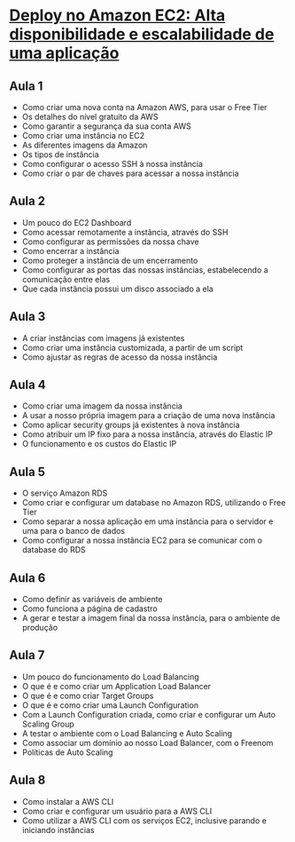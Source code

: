 # [Deploy no Amazon EC2: Alta disponibilidade e escalabilidade de uma aplicação](https://cursos.alura.com.br/course/amazon-ec2-disponibilidade-escalabilidade)
## Aula 1
* Como criar uma nova conta na Amazon AWS, para usar o Free Tier
* Os detalhes do nível gratuito da AWS
* Como garantir a segurança da sua conta AWS
* Como criar uma instância no EC2
* As diferentes imagens da Amazon
* Os tipos de instância
* Como configurar o acesso SSH à nossa instância
* Como criar o par de chaves para acessar a nossa instância
## Aula 2
* Um pouco do EC2 Dashboard
* Como acessar remotamente a instância, através do SSH
* Como configurar as permissões da nossa chave
* Como encerrar a instância
* Como proteger a instância de um encerramento
* Como configurar as portas das nossas instâncias, estabelecendo a comunicação entre elas
* Que cada instância possui um disco associado a ela
## Aula 3
* A criar instâncias com imagens já existentes
* Como criar uma instância customizada, a partir de um script
* Como ajustar as regras de acesso da nossa instância
## Aula 4
* Como criar uma imagem da nossa instância
* A usar a nosso própria imagem para a criação de uma nova instância
* Como aplicar security groups já existentes à nova instância
* Como atribuir um IP fixo para a nossa instância, através do Elastic IP
* O funcionamento e os custos do Elastic IP
## Aula 5
* O serviço Amazon RDS
* Como criar e configurar um database no Amazon RDS, utilizando o Free Tier
* Como separar a nossa aplicação em uma instância para o servidor e uma para o banco de dados
* Como configurar a nossa instância EC2 para se comunicar com o database do RDS
## Aula 6
* Como definir as variáveis de ambiente
* Como funciona a página de cadastro
* A gerar e testar a imagem final da nossa instância, para o ambiente de produção
## Aula 7
* Um pouco do funcionamento do Load Balancing
* O que é e como criar um Application Load Balancer
* O que é e como criar Target Groups
* O que é e como criar uma Launch Configuration
* Com a Launch Configuration criada, como criar e configurar um Auto Scaling Group
* A testar o ambiente com o Load Balancing e Auto Scaling
* Como associar um domínio ao nosso Load Balancer, com o Freenom
* Políticas de Auto Scaling
## Aula 8
* Como instalar a AWS CLI
* Como criar e configurar um usuário para a AWS CLI
* Como utilizar a AWS CLI com os serviços EC2, inclusive parando e iniciando instâncias